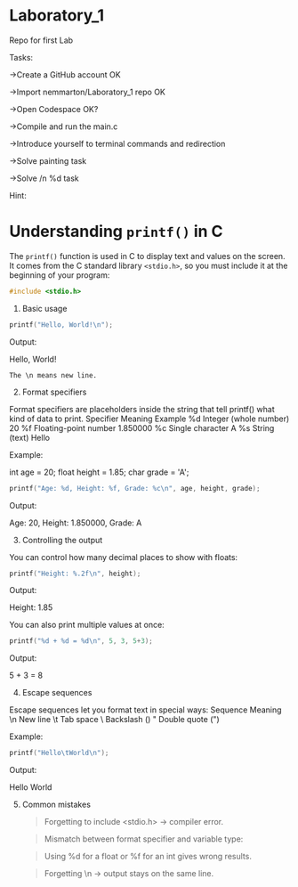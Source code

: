 # Laboratory_1
Repo for first Lab

Tasks:

->Create a GitHub account OK

->Import nemmarton/Laboratory_1 repo OK

->Open Codespace OK?

->Compile and run the main.c

->Introduce yourself to terminal commands and redirection

->Solve painting task

->Solve /n %d task

Hint:

# Understanding `printf()` in C

The `printf()` function is used in C to display text and values on the screen.  
It comes from the C standard library `<stdio.h>`, so you must include it at the beginning of your program:

```c
#include <stdio.h>
```
1. Basic usage
```c
printf("Hello, World!\n");
```
Output:

Hello, World!

    The \n means new line.

2. Format specifiers

Format specifiers are placeholders inside the string that tell printf() what kind of data to print.
Specifier	Meaning	Example
%d	Integer (whole number)	20
%f	Floating-point number	1.850000
%c	Single character	A
%s	String (text)	Hello

Example:

int age = 20;
float height = 1.85;
char grade = 'A';
```c
printf("Age: %d, Height: %f, Grade: %c\n", age, height, grade);
```
Output:

Age: 20, Height: 1.850000, Grade: A

3. Controlling the output

You can control how many decimal places to show with floats:
```c
printf("Height: %.2f\n", height);
```
Output:

Height: 1.85

You can also print multiple values at once:
```c
printf("%d + %d = %d\n", 5, 3, 5+3);
```
Output:

5 + 3 = 8

4. Escape sequences

Escape sequences let you format text in special ways:
Sequence	Meaning
\n	New line
\t	Tab space
\\	Backslash (\)
\"	Double quote (")

Example:
```c
printf("Hello\tWorld\n");
```
Output:

Hello   World

5. Common mistakes

    >Forgetting to include <stdio.h> → compiler error.

    >Mismatch between format specifier and variable type:

    >Using %d for a float or %f for an int gives wrong results.

    >Forgetting \n → output stays on the same line.
